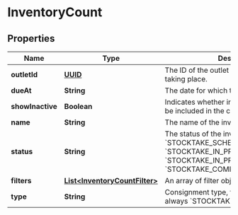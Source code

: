 
# InventoryCount

## Properties
Name | Type | Description | Notes
------------ | ------------- | ------------- | -------------
**outletId** | [**UUID**](UUID.md) | The ID of the outlet in which the count is taking place. | 
**dueAt** | **String** | The date for which the count is scheduled. |  [optional]
**showInactive** | **Boolean** | Indicates whether inactive products should be included in the count. |  [optional]
**name** | **String** | The name of the inventory count | 
**status** | **String** | The status of the inventory count. One of: &#x60;STOCKTAKE_SCHEDULED&#x60;, &#x60;STOCKTAKE_IN_PROGRESS&#x60;, &#x60;STOCKTAKE_IN_PROGRESS_PROCESSED&#x60;, &#x60;STOCKTAKE_COMPLETE&#x60;. | 
**filters** | [**List&lt;InventoryCountFilter&gt;**](InventoryCountFilter.md) | An array of filter objects. Max 25. |  [optional]
**type** | **String** | Consignment type, for inventory counts always &#x60;STOCKTAKE&#x60; | 



